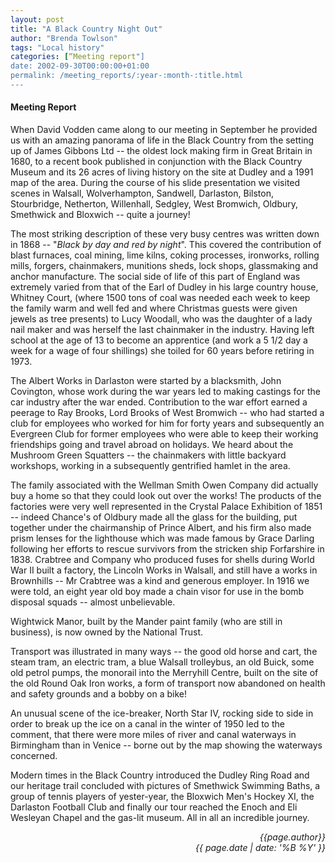 ```yaml
---
layout: post
title: "A Black Country Night Out"
author: "Brenda Towlson"
tags: "Local history"
categories: [“Meeting report"]
date: 2002-09-30T00:00:00+01:00
permalink: /meeting_reports/:year-:month-:title.html
---
```

#### Meeting Report ####

When David Vodden came along to our meeting in September he provided us with an amazing panorama of life in the Black Country from the setting up of James Gibbons Ltd -- the oldest lock making firm in Great Britain in 1680, to a recent book published in conjunction with the Black Country Museum and its 26 acres of living history on the site at Dudley and a 1991 map of the area. During the course of his slide presentation we visited scenes in Walsall, Wolverhampton, Sandwell, Darlaston, Bilston, Stourbridge, Netherton, Willenhall, Sedgley, West Bromwich, Oldbury, Smethwick and Bloxwich -- quite a journey! 

The most striking description of these very busy centres was written down in 1868 -- "*Black by day and red by night*". This covered the contribution of blast furnaces, coal mining, lime kilns, coking processes, ironworks, rolling mills, forgers, chainmakers, munitions sheds, lock shops, glassmaking and anchor manufacture. The social side of life of this part of England was extremely varied from that of the Earl of Dudley in his large country house, Whitney Court, (where 1500 tons of coal was needed each week to keep the family warm and well fed and where Christmas guests were given jewels as tree presents) to Lucy Woodall, who was the daughter of a lady nail maker and was herself the last chainmaker in the industry. Having left school at the age of 13 to become an apprentice (and work a 5 1/2 day a week for a wage of four shillings) she toiled for 60 years before retiring in 1973. 

The Albert Works in Darlaston were started by a blacksmith, John Covington, whose work during the war years led to making castings for the car industry after the war ended. Contribution to the war effort earned a peerage to Ray Brooks, Lord Brooks of West Bromwich -- who had started a club for employees who worked for him for forty years and subsequently an Evergreen Club for former employees who were able to keep their working friendships going and travel abroad on holidays. We heard about the Mushroom Green Squatters -- the chainmakers with little backyard workshops, working in a subsequently gentrified hamlet in the area. 

The family associated with the Wellman Smith Owen Company did actually buy a home so that they could look out over the works! The products of the factories were very well represented in the Crystal Palace Exhibition of 1851 -- indeed Chance's of Oldbury made all the glass for the building, put together under the chairmanship of Prince Albert, and his firm also made prism lenses for the lighthouse which was made famous by Grace Darling following her efforts to rescue survivors from the stricken ship Forfarshire in 1838. Crabtree and Company who produced fuses for shells during World War II built a factory, the Lincoln Works in Walsall, and still have a works in Brownhills -- Mr Crabtree was a kind and generous employer. In 1916 we were told, an eight year old boy made a chain visor for use in the bomb disposal squads -- almost unbelievable. 

Wightwick Manor, built by the Mander paint family (who are still in business), is now owned by the National Trust. 

Transport was illustrated in many ways -- the good old horse and cart, the steam tram, an electric tram, a blue Walsall trolleybus, an old Buick, some old petrol pumps, the monorail into the Merryhill Centre, built on the site of the old Round Oak Iron works, a form of transport now abandoned on health and safety grounds and a bobby on a bike! 

An unusual scene of the ice-breaker, North Star IV, rocking side to side in order to break up the ice on a canal in the winter of 1950 led to the comment, that there were more miles of river and canal waterways in Birmingham than in Venice -- borne out by the map showing the waterways concerned. 

Modern times in the Black Country introduced the Dudley Ring Road and our heritage trail concluded with pictures of Smethwick Swimming Baths, a group of tennis players of yester-year, the Bloxwich Men's Hockey XI, the Darlaston Football Club and finally our tour reached the Enoch and Eli Wesleyan Chapel and the gas-lit museum. All in all an incredible journey. 

<p align="right"><i> {{page.author}} <br> {{ page.date | date: '%B %Y' }} </i></p>
